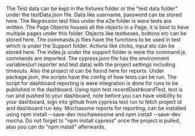 The Test data can be kept in the fixtures folder or the "test data folder" under the testData.json file. Data like username, password can be stored here. 
The Regression test files under the e2e folder is were tests are written. The Page Objects houses all the objects in a Page, it is best to have multiple pages under this folder. Objects like textboxes, buttons etc can be stored here. 
The commands.js files have the functions to be used in test which is under the Support folder. Actions like clicks, input etc can be stored here. The index.js under the support folder is were the command.js commands are imported. 
The cypress.json file has the environment variables(url reporter and test data) with the project settings including timeouts. Also the project id can be found here for reports.
Under package.json, the scripts have the config of how tests can be run. The script for dashboard reporting is were integration is done for runs to be published in the dashboard. Using npm test recordDashboardTest, test is run and pushed to your dashboard, note before you can have visibility to your dashboard, sign into github from cypress test run to fetch project id and dashboard run key.
Mochasome reports for reporting, can be installed using npm install --save-dev mochawesome and npm install --save-dev mocha. Do not forget to "npm install cypress" once the project is pulled, also you can do "npm install" afterwards.
